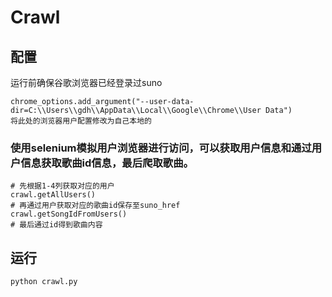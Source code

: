 # Crawl

## 配置
运行前确保谷歌浏览器已经登录过suno
>
    chrome_options.add_argument("--user-data-dir=C:\\Users\\gdh\\AppData\\Local\\Google\\Chrome\\User Data")
    将此处的浏览器用户配置修改为自己本地的
 ### 使用selenium模拟用户浏览器进行访问，可以获取用户信息和通过用户信息获取歌曲id信息，最后爬取歌曲。

 >
    # 先根据1-4列获取对应的用户
    crawl.getAllUsers()
    # 再通过用户获取对应的歌曲id保存至suno_href
    crawl.getSongIdFromUsers()
    # 最后通过id得到歌曲内容

## 运行
>
    python crawl.py
